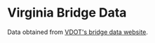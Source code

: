 # Virginia Bridge Data

Data obtained from [VDOT's bridge data website](http://www.virginiadot.org/info/bridge.asp).

